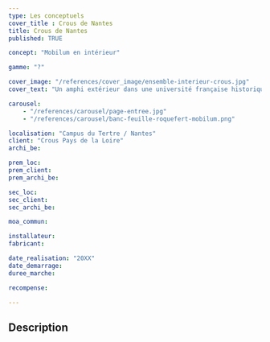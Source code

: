 ```yaml
---
type: Les conceptuels
cover_title : Crous de Nantes
title: Crous de Nantes
published: TRUE

concept: "Mobilum en intérieur"

gamme: "?"

cover_image: "/references/cover_image/ensemble-interieur-crous.jpg"
cover_text: "Un amphi extérieur dans une université française historique"

carousel:
    - "/references/carousel/page-entree.jpg"
    - "/references/carousel/banc-feuille-roquefert-mobilum.png"

localisation: "Campus du Tertre / Nantes"
client: "Crous Pays de la Loire"
archi_be:

prem_loc:
prem_client:
prem_archi_be:

sec_loc:
sec_client:
sec_archi_be:

moa_commun:

installateur:
fabricant:

date_realisation: "20XX"
date_demarrage:
duree_marche:

recompense:

---
```


## Description

